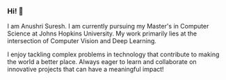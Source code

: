 ### Hi! 👋

I am Anushri Suresh. I am currently pursuing my Master's in Computer Science at Johns Hopkins University. My work primarily lies at the intersection of Computer Vision and Deep Learning.

I enjoy tackling complex problems in technology that contribute to making the world a better place. Always eager to learn and collaborate on innovative projects that can have a meaningful impact! 
<!---
anushrisuresh/anushrisuresh is a ✨ special ✨ repository because its `README.md` (this file) appears on your GitHub profile.
You can click the Preview link to take a look at your changes.
--->
